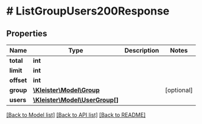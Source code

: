 # # ListGroupUsers200Response

## Properties

Name | Type | Description | Notes
------------ | ------------- | ------------- | -------------
**total** | **int** |  |
**limit** | **int** |  |
**offset** | **int** |  |
**group** | [**\Kleister\Model\Group**](Group.md) |  | [optional]
**users** | [**\Kleister\Model\UserGroup[]**](UserGroup.md) |  |

[[Back to Model list]](../../README.md#models) [[Back to API list]](../../README.md#endpoints) [[Back to README]](../../README.md)
